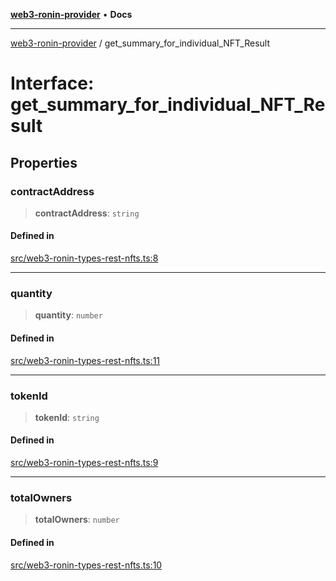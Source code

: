 [**web3-ronin-provider**](../README.md) • **Docs**

***

[web3-ronin-provider](../globals.md) / get\_summary\_for\_individual\_NFT\_Result

# Interface: get\_summary\_for\_individual\_NFT\_Result

## Properties

### contractAddress

> **contractAddress**: `string`

#### Defined in

[src/web3-ronin-types-rest-nfts.ts:8](https://github.com/chuacw/web3-ronin-provider/blob/74865f4cc367fda569b2ea12b7ca079db4fcf0a2/src/web3-ronin-types-rest-nfts.ts#L8)

***

### quantity

> **quantity**: `number`

#### Defined in

[src/web3-ronin-types-rest-nfts.ts:11](https://github.com/chuacw/web3-ronin-provider/blob/74865f4cc367fda569b2ea12b7ca079db4fcf0a2/src/web3-ronin-types-rest-nfts.ts#L11)

***

### tokenId

> **tokenId**: `string`

#### Defined in

[src/web3-ronin-types-rest-nfts.ts:9](https://github.com/chuacw/web3-ronin-provider/blob/74865f4cc367fda569b2ea12b7ca079db4fcf0a2/src/web3-ronin-types-rest-nfts.ts#L9)

***

### totalOwners

> **totalOwners**: `number`

#### Defined in

[src/web3-ronin-types-rest-nfts.ts:10](https://github.com/chuacw/web3-ronin-provider/blob/74865f4cc367fda569b2ea12b7ca079db4fcf0a2/src/web3-ronin-types-rest-nfts.ts#L10)
